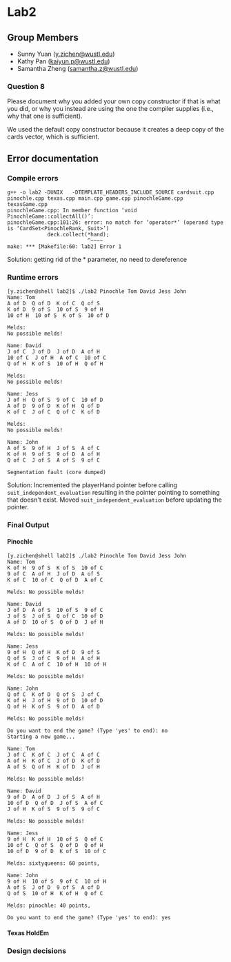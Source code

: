 # Lab2
## Group Members
- Sunny Yuan (y.zichen@wustl.edu)
- Kathy Pan (kaiyun.p@wustl.edu)
- Samantha Zheng (samantha.z@wustl.edu)

### Question 8
Please document why you added your own copy constructor if that is what you did, or why you instead are using the one the compiler supplies (i.e., why that one is sufficient). 

We used the default copy constructor because it creates a deep copy of the cards vector, which is sufficient.

## Error documentation
### Compile errors
```
g++ -o lab2 -DUNIX   -DTEMPLATE_HEADERS_INCLUDE_SOURCE cardsuit.cpp pinochle.cpp texas.cpp main.cpp game.cpp pinochleGame.cpp texasGame.cpp 
pinochleGame.cpp: In member function ‘void PinochleGame::collectAll()’:
pinochleGame.cpp:101:26: error: no match for ‘operator*’ (operand type is ‘CardSet<PinochleRank, Suit>’)
             deck.collect(*hand);
                          ^~~~~
make: *** [Makefile:60: lab2] Error 1
```
Solution: getting rid of the * parameter, no need to dereference

### Runtime errors
```
[y.zichen@shell lab2]$ ./lab2 Pinochle Tom David Jess John
Name: Tom
A of D  Q of D  K of C  Q of S  
K of D  9 of S  10 of S  9 of H  
10 of H  10 of S  K of S  10 of D  

Melds: 
No possible melds!

Name: David
J of C  J of D  J of D  A of H  
10 of C  J of H  A of C  10 of C  
Q of H  K of S  10 of H  Q of H  

Melds: 
No possible melds!

Name: Jess
J of H  Q of S  9 of C  10 of D  
A of D  9 of D  K of H  Q of D  
K of C  J of C  Q of C  K of D  

Melds: 
No possible melds!

Name: John
A of S  9 of H  J of S  A of C  
K of H  9 of S  9 of D  A of H  
Q of C  J of S  A of S  9 of C  

Segmentation fault (core dumped)
```
Solution: Incremented the playerHand pointer before calling `suit_independent_evaluation` resulting in the pointer pointing to something that doesn't exist. Moved `suit_independent_evaluation` before updating the pointer.

### Final Output
#### Pinochle
```
[y.zichen@shell lab2]$ ./lab2 Pinochle Tom David Jess John
Name: Tom
K of H  9 of S  K of S  10 of C  
9 of C  A of H  J of D  A of S  
K of C  10 of C  Q of D  A of C  

Melds: No possible melds!

Name: David
J of D  A of S  10 of S  9 of C  
J of S  J of S  Q of C  10 of D  
A of D  10 of S  Q of D  J of H  

Melds: No possible melds!

Name: Jess
9 of H  Q of H  K of D  9 of S  
Q of S  J of C  9 of H  A of H  
K of C  A of C  10 of H  10 of H  

Melds: No possible melds!

Name: John
Q of C  K of D  Q of S  J of C  
K of H  J of H  9 of D  10 of D  
Q of H  K of S  9 of D  A of D  

Melds: No possible melds!

Do you want to end the game? (Type 'yes' to end): no
Starting a new game... 

Name: Tom
J of C  K of C  J of C  A of C  
A of H  K of C  J of D  K of D  
A of S  Q of H  K of D  J of H  

Melds: No possible melds!

Name: David
9 of D  A of D  J of S  A of H  
10 of D  Q of D  J of S  A of C  
J of H  K of S  9 of S  9 of C  

Melds: No possible melds!

Name: Jess
9 of H  K of H  10 of S  Q of C  
10 of C  Q of S  Q of D  Q of H  
10 of D  9 of D  K of S  10 of C  

Melds: sixtyqueens: 60 points, 

Name: John
9 of H  10 of S  9 of C  10 of H  
A of S  J of D  9 of S  A of D  
Q of S  10 of H  K of H  Q of C  

Melds: pinochle: 40 points, 

Do you want to end the game? (Type 'yes' to end): yes
```

#### Texas HoldEm



### Design decisions